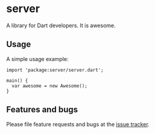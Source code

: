 # server

A library for Dart developers. It is awesome.

## Usage

A simple usage example:

    import 'package:server/server.dart';

    main() {
      var awesome = new Awesome();
    }

## Features and bugs

Please file feature requests and bugs at the [issue tracker][tracker].

[tracker]: http://example.com/issues/replaceme
